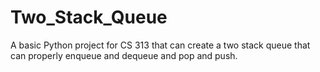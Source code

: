 # Two_Stack_Queue

A basic Python project for CS 313 that can create a two stack queue that can properly enqueue and dequeue and pop and push.
